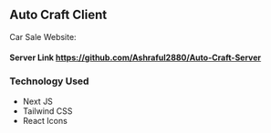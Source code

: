 
## Auto Craft Client

Car Sale Website:

#### Server Link https://github.com/Ashraful2880/Auto-Craft-Server

### Technology Used

- Next JS
- Tailwind CSS
- React Icons

